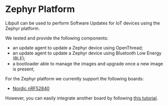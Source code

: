 # Zephyr Platform

Libpull can be used to perform Software Updates for IoT devices using the Zephyr platform.

We tested and provide the following components:

* an update agent to update a Zephyr device using OpenThread;
* an update agent to update a Zephyr device using
Bluetooth Low Energy (BLE);
* a bootloader able to manage the images and upgrade once a new image is present;

For the Zephyr platform we currently support the following boards:

* [Nordic nRF52840](https://www.nordicsemi.com/eng/Products/nRF52840)

However, you can easily integrate another board by following [this tutorial](new_board.html).

